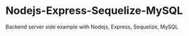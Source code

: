 # Nodejs-Express-Sequelize-MySQL

Backend server side example with Nodejs, Express, Sequelize, MySQL

